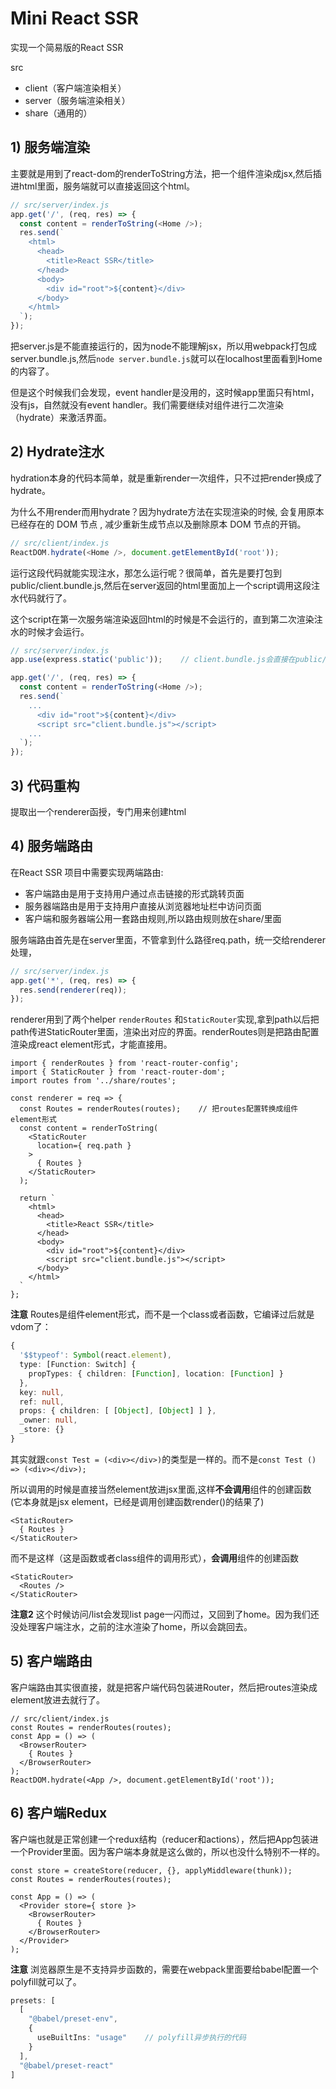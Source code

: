 # Mini React SSR
实现一个简易版的React SSR

src
  - client（客户端渲染相关）
  - server（服务端渲染相关）
  - share（通用的）

## 1) 服务端渲染
主要就是用到了react-dom的renderToString方法，把一个组件渲染成jsx,然后插进html里面，服务端就可以直接返回这个html。

```ts
// src/server/index.js
app.get('/', (req, res) => {
  const content = renderToString(<Home />);
  res.send(`
    <html>
      <head>
        <title>React SSR</title>
      </head>
      <body>
        <div id="root">${content}</div>
      </body>
    </html>
  `);
});
```

把server.js是不能直接运行的，因为node不能理解jsx，所以用webpack打包成server.bundle.js,然后`node server.bundle.js`就可以在localhost里面看到Home的内容了。

但是这个时候我们会发现，event handler是没用的，这时候app里面只有html，没有js，自然就没有event handler。我们需要继续对组件进行二次渲染（hydrate）来激活界面。

## 2) Hydrate注水
hydration本身的代码本简单，就是重新render一次组件，只不过把render换成了hydrate。

为什么不用render而用hydrate？因为hydrate方法在实现渲染的时候, 会复用原本已经存在的 DOM 节点 , 减少重新生成节点以及删除原本 DOM 节点的开销。

 ```ts
 // src/client/index.js
 ReactDOM.hydrate(<Home />, document.getElementById('root'));
 ```

运行这段代码就能实现注水，那怎么运行呢？很简单，首先是要打包到public/client.bundle.js,然后在server返回的html里面加上一个script调用这段注水代码就行了。

这个script在第一次服务端渲染返回html的时候是不会运行的，直到第二次渲染注水的时候才会运行。

```ts
// src/server/index.js
app.use(express.static('public'));    // client.bundle.js会直接在public/里面找

app.get('/', (req, res) => {
  const content = renderToString(<Home />);
  res.send(`
    ...
      <div id="root">${content}</div>
      <script src="client.bundle.js"></script>
    ...
  `);
});
```

## 3) 代码重构
提取出一个renderer函授，专门用来创建html

## 4) 服务端路由
在React SSR 项目中需要实现两端路由:
- 客户端路由是用于支持用户通过点击链接的形式跳转页面
- 服务器端路由是用于支持用户直接从浏览器地址栏中访问页面
- 客户端和服务器端公用一套路由规则,所以路由规则放在share/里面

服务端路由首先是在server里面，不管拿到什么路径req.path，统一交给renderer处理，
```ts
// src/server/index.js
app.get('*', (req, res) => {
  res.send(renderer(req));
});
```

renderer用到了两个helper `renderRoutes` 和`StaticRouter`实现,拿到path以后把path传进StaticRouter里面，渲染出对应的界面。renderRoutes则是把路由配置渲染成react element形式，才能直接用。

```tsx
import { renderRoutes } from 'react-router-config';
import { StaticRouter } from 'react-router-dom';
import routes from '../share/routes';

const renderer = req => {
  const Routes = renderRoutes(routes);    // 把routes配置转换成组件element形式
  const content = renderToString(
    <StaticRouter
      location={ req.path }
    >
      { Routes }
    </StaticRouter>
  );

  return `
    <html>
      <head>
        <title>React SSR</title>
      </head>
      <body>
        <div id="root">${content}</div>
        <script src="client.bundle.js"></script>
      </body>
    </html>
  `
};
```

**注意**
Routes是组件element形式，而不是一个class或者函数，它编译过后就是vdom了：
```ts
{
  '$$typeof': Symbol(react.element),
  type: [Function: Switch] {
    propTypes: { children: [Function], location: [Function] }
  },
  key: null,
  ref: null,
  props: { children: [ [Object], [Object] ] },
  _owner: null,
  _store: {}
}
```
其实就跟`const Test = (<div></div>)`的类型是一样的。而不是`const Test () => (<div></div>);`

所以调用的时候是直接当然element放进jsx里面,这样**不会调用**组件的创建函数 (它本身就是jsx element，已经是调用创建函数render()的结果了)
```tsx
<StaticRouter>
  { Routes }
</StaticRouter>
```

而不是这样（这是函数或者class组件的调用形式），**会调用**组件的创建函数 
```tsx
<StaticRouter>
  <Routes />
</StaticRouter>
```

**注意2**
这个时候访问/list会发现list page一闪而过，又回到了home。因为我们还没处理客户端注水，之前的注水渲染了home，所以会跳回去。

## 5) 客户端路由
客户端路由其实很直接，就是把客户端代码包装进Router，然后把routes渲染成element放进去就行了。
```tsx
// src/client/index.js
const Routes = renderRoutes(routes);
const App = () => (
  <BrowserRouter>
    { Routes }
  </BrowserRouter>
);
ReactDOM.hydrate(<App />, document.getElementById('root'));
```

## 6) 客户端Redux
客户端也就是正常创建一个redux结构（reducer和actions），然后把App包装进一个Provider里面。因为客户端本身就是这么做的，所以也没什么特别不一样的。

```tsx
const store = createStore(reducer, {}, applyMiddleware(thunk));
const Routes = renderRoutes(routes);

const App = () => (
  <Provider store={ store }>
    <BrowserRouter>
      { Routes }
    </BrowserRouter>
  </Provider>
);
```

**注意**
浏览器原生是不支持异步函数的，需要在webpack里面要给babel配置一个polyfill就可以了。
```ts
presets: [
  [
    "@babel/preset-env",
    {
      useBuiltIns: "usage"    // polyfill异步执行的代码
    }
  ],
  "@babel/preset-react"
]
```